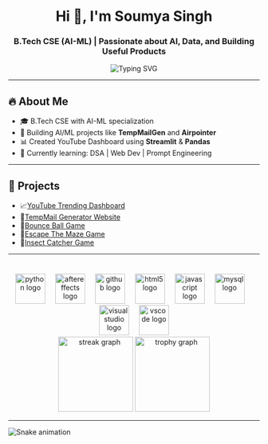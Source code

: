 <h1 align="center"><b> Hi 👋, I'm Soumya Singh </b></h1>

<h3 align="center"><b> B.Tech CSE (AI-ML) | Passionate about AI, Data, and Building Useful Products </b></h3>
<p align="center">
  <img src="https://readme-typing-svg.demolab.com?font=Fira+Code&pause=1000&center=true&vCenter=true&width=500&lines=Machine+Learning+Enthusiast;Passionate+about+AI;Web+Developer" alt="Typing SVG" />
</p>

----
## 🔥 About Me

* 🎓 B.Tech CSE with AI-ML specialization  
* 🧠 Building AI/ML projects like **TempMailGen** and **Airpointer**  
* 📊 Created YouTube Dashboard using **Streamlit** & **Pandas**  
* 🌱 Currently learning: DSA | Web Dev | Prompt Engineering

---

## 🚀 Projects

* 📈[YouTube Trending Dashboard](#coming-soon)
* 🔗[TempMail Generator Website](#coming-soon)
* 🔴[Bounce Ball Game](https://github.com/Soumya880/Bounce-Ball-game)
* 🚪[Escape The Maze Game](https://github.com/Soumya880/Escape-The-Maze-Game)
* 🐞[Insect Catcher Game](https://github.com/Soumya880/Insect-Catcher-Game)


---

<h1 align="center"></h1>

<div align="center">
  <img src="https://skillicons.dev/icons?i=py" height="60" alt="python logo"  />
  <img width="12" />
  <img src="https://cdn.jsdelivr.net/gh/devicons/devicon/icons/aftereffects/aftereffects-original.svg" height="60" alt="aftereffects logo"  />
  <img width="12" />
  <img src="https://cdn.jsdelivr.net/gh/devicons/devicon/icons/github/github-original.svg" height="60" alt="github logo"  />
  <img width="12" />
  <img src="https://cdn.jsdelivr.net/gh/devicons/devicon/icons/html5/html5-original.svg" height="60" alt="html5 logo"  />
  <img width="12" />
  <img src="https://cdn.jsdelivr.net/gh/devicons/devicon/icons/javascript/javascript-original.svg" height="60" alt="javascript logo"  />
  <img width="12" />
  <img src="https://cdn.jsdelivr.net/gh/devicons/devicon/icons/mysql/mysql-original.svg" height="60" alt="mysql logo"  />
  <img width="12" />
  <img src="https://cdn.jsdelivr.net/gh/devicons/devicon/icons/visualstudio/visualstudio-plain.svg" height="60" alt="visualstudio logo"  />
  <img width="12" />
  <img src="https://cdn.jsdelivr.net/gh/devicons/devicon/icons/vscode/vscode-original.svg" height="60" alt="vscode logo"  />
</div>

<div align="center">
  <img src="https://streak-stats.demolab.com?user=Soumya880&locale=en&mode=daily&theme=dracula&hide_border=false&border_radius=5&order=3" height="150" alt="streak graph"  />
  <img src="https://github-profile-trophy.vercel.app?username=Soumya880&theme=dracula&column=-1&row=1&margin-w=8&margin-h=8&no-bg=false&no-frame=false&order=4" height="150" alt="trophy graph"  />
</div>

---

![Snake animation](https://github.com/Soumya880/Soumya880/blob/output/github-contribution-grid-snake.svg)


